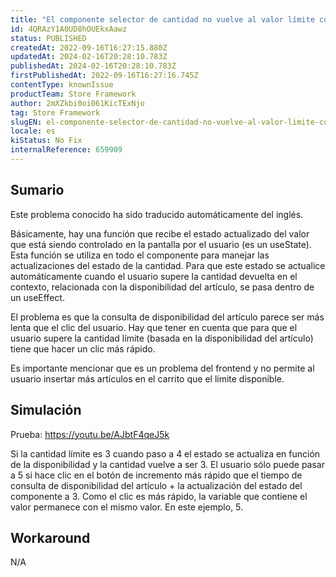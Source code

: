 ```yaml
---
title: "El componente selector de cantidad no vuelve al valor límite cuando el usuario hace clic rápidamente"
id: 4QRAzY1A0UD8hOUEkxAawz
status: PUBLISHED
createdAt: 2022-09-16T16:27:15.880Z
updatedAt: 2024-02-16T20:28:10.783Z
publishedAt: 2024-02-16T20:28:10.783Z
firstPublishedAt: 2022-09-16T16:27:16.745Z
contentType: knownIssue
productTeam: Store Framework
author: 2mXZkbi0oi061KicTExNjo
tag: Store Framework
slugEN: el-componente-selector-de-cantidad-no-vuelve-al-valor-limite-cuando-el-usuario-hace-clic-rapidamente
locale: es
kiStatus: No Fix
internalReference: 659909
---
```


## Sumario

<div class="alert alert-info">
  <p>Este problema conocido ha sido traducido automáticamente del inglés.</p>
</div>


Básicamente, hay una función que recibe el estado actualizado del valor que está siendo controlado en la pantalla por el usuario (es un useState). Esta función se utiliza en todo el componente para manejar las actualizaciones del estado de la cantidad. Para que este estado se actualice automáticamente cuando el usuario supere la cantidad devuelta en el contexto, relacionada con la disponibilidad del artículo, se pasa dentro de un useEffect.

El problema es que la consulta de disponibilidad del artículo parece ser más lenta que el clic del usuario. Hay que tener en cuenta que para que el usuario supere la cantidad límite (basada en la disponibilidad del artículo) tiene que hacer un clic más rápido.

Es importante mencionar que es un problema del frontend y no permite al usuario insertar más artículos en el carrito que el límite disponible.



## Simulación


Prueba: https://youtu.be/AJbtF4qeJ5k

Si la cantidad límite es 3 cuando paso a 4 el estado se actualiza en función de la disponibilidad y la cantidad vuelve a ser 3. El usuario sólo puede pasar a 5 si hace clic en el botón de incremento más rápido que el tiempo de consulta de disponibilidad del artículo + la actualización del estado del componente a 3. Como el clic es más rápido, la variable que contiene el valor permanece con el mismo valor. En este ejemplo, 5.



## Workaround


N/A

